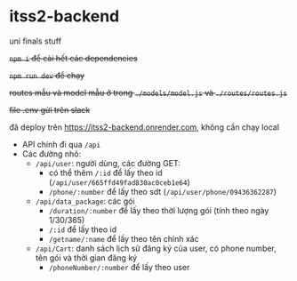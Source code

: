 # itss2-backend
uni finals stuff

~~`npm i` để cài hết các dependencies~~

~~`npm run dev` để chạy~~

~~routes mẫu và model mẫu ở trong `./models/model.js` và `./routes/routes.js`~~

~~file .env gửi trên slack~~

đã deploy trên https://itss2-backend.onrender.com, không cần chạy local

- API chính đi qua `/api`
- Các đường nhỏ:
	-  `/api/user`: người dùng, các đường GET:
		- có thể thêm `/:id` để lấy theo id (`/api/user/665ffd49fad830ac0ceb1e64`)
		- `/phone/:number` để lấy theo sdt (`/api/user/phone/09436362287`)
	-  `/api/data_package`: các gói
		- `/duration/:number` để lấy theo thời lượng gói (tính theo ngày 1/30/365)
		- `/:id` để lấy theo id
		- `/getname/:name` để lấy theo tên chính xác
	-  `/api/Cart`: danh sách lịch sử đăng ký của user, có phone number, tên gói và thời gian đăng ký
		- `/phoneNumber/:number` để lấy theo user